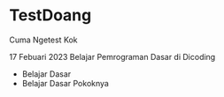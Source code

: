 # TestDoang
Cuma Ngetest Kok

17 Febuari 2023 
Belajar Pemrograman Dasar di Dicoding 
  * Belajar Dasar
  * Belajar Dasar Pokoknya
  
